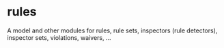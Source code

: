 # rules
A model and other modules for rules, rule sets, inspectors (rule detectors), inspector sets, violations, waivers, ...

